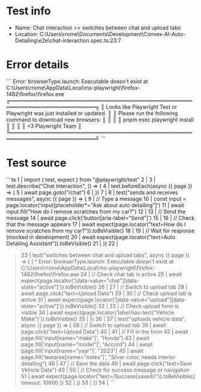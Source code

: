 # Test info

- Name: Chat Interaction >> switches between chat and upload tabs
- Location: C:\Users\rrome\Documents\Development\Convex-AI-Auto-Detailing\e2e\chat-interaction.spec.ts:23:7

# Error details

\`\`\`
Error: browserType.launch: Executable doesn't exist at C:\Users\rrome\AppData\Local\ms-playwright\firefox-1482\firefox\firefox.exe
╔═════════════════════════════════════════════════════════════════════════╗
║ Looks like Playwright Test or Playwright was just installed or updated. ║
║ Please run the following command to download new browsers:              ║
║                                                                         ║
║     pnpm exec playwright install                                        ║
║                                                                         ║
║ <3 Playwright Team                                                      ║
╚═════════════════════════════════════════════════════════════════════════╝
\`\`\`

# Test source

\`\`\`ts
   1 | import { test, expect } from "@playwright/test"
   2 |
   3 | test.describe("Chat Interaction", () => {
   4 |   test.beforeEach(async ({ page }) => {
   5 |     await page.goto("/chat")
   6 |   })
   7 |
   8 |   test("sends and receives messages", async ({ page }) => {
   9 |     // Type a message
  10 |     const input = page.locator('input[placeholder*="Ask about auto detailing"]')
  11 |     await input.fill("How do I remove scratches from my car?")
  12 |
  13 |     // Send the message
  14 |     await page.click('button[aria-label="Send"]')
  15 |
  16 |     // Check that the message appears
  17 |     await expect(page.locator("text=How do I remove scratches from my car?")).toBeVisible()
  18 |
  19 |     // Wait for response (mocked in development)
  20 |     await expect(page.locator("text=Auto Detailing Assistant")).toBeVisible()
  21 |   })
  22 |
> 23 |   test("switches between chat and upload tabs", async ({ page }) => {
     |       ^ Error: browserType.launch: Executable doesn't exist at C:\Users\rrome\AppData\Local\ms-playwright\firefox-1482\firefox\firefox.exe
  24 |     // Check chat tab is active
  25 |     await expect(page.locator('[data-value="chat"][data-state="active"]')).toBeVisible()
  26 |
  27 |     // Switch to upload tab
  28 |     await page.click("text=Upload Data")
  29 |
  30 |     // Check upload tab is active
  31 |     await expect(page.locator('[data-value="upload"][data-state="active"]')).toBeVisible()
  32 |
  33 |     // Check upload form is visible
  34 |     await expect(page.locator('label:has-text("Vehicle Make")')).toBeVisible()
  35 |   })
  36 |
  37 |   test("uploads vehicle data", async ({ page }) => {
  38 |     // Switch to upload tab
  39 |     await page.click("text=Upload Data")
  40 |
  41 |     // Fill in the form
  42 |     await page.fill('input[name="make"]', "Honda")
  43 |     await page.fill('input[name="model"]', "Accord")
  44 |     await page.fill('input[name="year"]', "2023")
  45 |     await page.fill('textarea[name="notes"]', "Silver color, needs interior detailing")
  46 |
  47 |     // Save the data
  48 |     await page.click("text=Save Vehicle Data")
  49 |
  50 |     // Check for success message or navigation
  51 |     await expect(page.locator("text=/Success|saved/i")).toBeVisible({ timeout: 10000 })
  52 |   })
  53 | })
  54 |
\`\`\`
